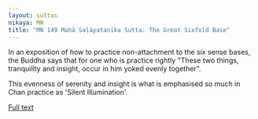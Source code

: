 ```yaml
---
layout: suttas
nikaya: MN
title: "MN 149 Mahā Saḷāyatanika Sutta: The Great Sixfold Base"
---
```


In an exposition of how to practice non-attachment to the six sense bases, the Buddha says that for one who is practice rightly "These two things, tranquility and insight, occur in him yoked evenly together".  

This evenness of serenity and insight is what is emphasised so much in Chan practice as 'Silent Illumination'.

[Full text](https://www.dhammatalks.org/suttas/MN/MN149.html)
